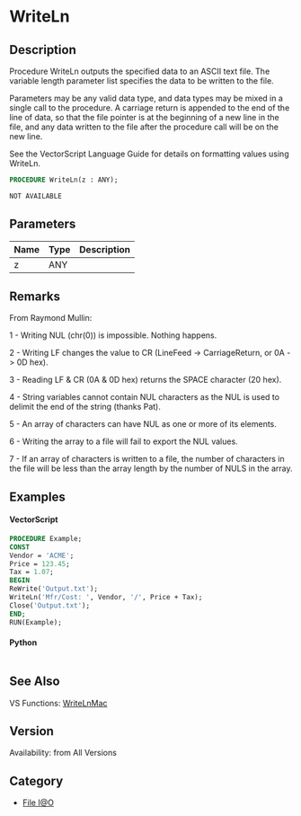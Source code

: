 # WriteLn

## Description
Procedure WriteLn outputs the specified data to an ASCII text file. The variable length parameter list specifies the data to be written to the file. 

Parameters may be any valid data type, and data types may be mixed in a single call to the procedure. A carriage return is appended to the end of the line of data, so that the file pointer is at the beginning of a new line in the file, and any data written to the file after the procedure call will be on the new line.

See the VectorScript Language Guide for details on formatting values using WriteLn.

```pascal
PROCEDURE WriteLn(z : ANY);
```

```python
NOT AVAILABLE
```

## Parameters
|Name|Type|Description|
|---|---|---|
|z|ANY|   |

## Remarks
From Raymond Mullin:

1 - Writing NUL (chr(0)) is impossible. Nothing happens.

2 - Writing LF changes the value to CR (LineFeed -&gt; CarriageReturn, or 0A -&gt; 0D hex). 

3 - Reading LF &amp; CR (0A &amp; 0D hex) returns the SPACE character (20 hex).

4 - String variables cannot contain NUL characters as the NUL is used to delimit the end of the string (thanks Pat).

5 - An array of characters can have NUL as one or more of its elements.

6 - Writing the array to a file will fail to export the NUL values. 

7 - If an array of characters is written to a file, the number of characters in the file will be less than the array length by the number of NULS in the array.

## Examples
#### VectorScript ####
```pascal
PROCEDURE Example;
CONST
Vendor = 'ACME';
Price = 123.45;
Tax = 1.07;
BEGIN
ReWrite('Output.txt');
WriteLn('Mfr/Cost: ', Vendor, '/', Price + Tax);
Close('Output.txt');
END;
RUN(Example);
```
#### Python ####
```python

```

## See Also
VS Functions:
[WriteLnMac](WriteLnMac.md)

## Version
Availability: from All Versions

## Category
* [File I@O](../Categories/File%20IO.md)
